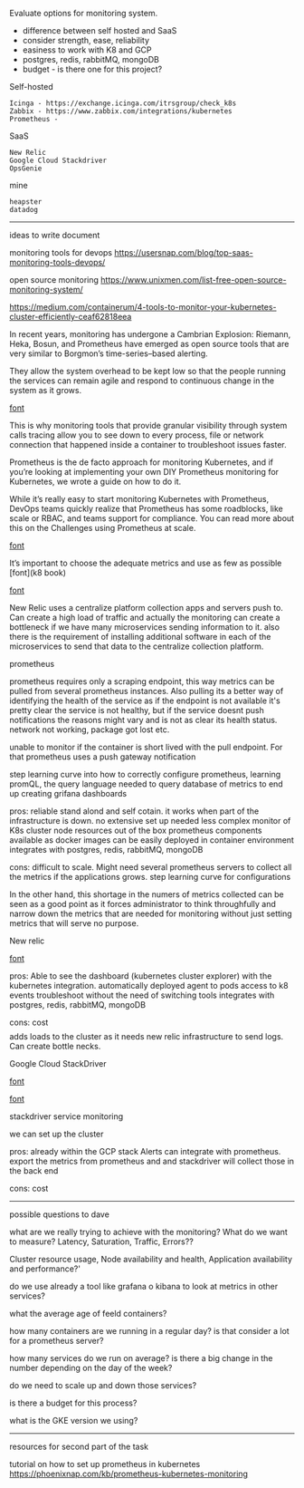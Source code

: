 Evaluate options for monitoring system.

- difference between self hosted and SaaS
- consider strength, ease, reliability
- easiness to work with K8 and GCP
- postgres, redis, rabbitMQ, mongoDB
- budget - is there one for this project?

Self-hosted

    Icinga - https://exchange.icinga.com/itrsgroup/check_k8s
    Zabbix - https://www.zabbix.com/integrations/kubernetes
    Prometheus - 

SaaS

    New Relic 
    Google Cloud Stackdriver
    OpsGenie

mine

    heapster
    datadog


----------------------------------------------------------

ideas to write document
<!-- 
 “We need monitoring systems that allow us to alert for high-level service objectives, but retain the granularity to inspect individual components as needed.”  -->
 
 
<!-- Monitoring enables service owners to make rational decisions about the impact of changes to the service, apply the scientific method to incident response, and of course ensure their reason for existence: to measure the service’s alignment with business goals -->


monitoring tools for devops
https://usersnap.com/blog/top-saas-monitoring-tools-devops/

open source monitoring
https://www.unixmen.com/list-free-open-source-monitoring-system/

https://medium.com/containerum/4-tools-to-monitor-your-kubernetes-cluster-efficiently-ceaf62818eea

In recent years, monitoring has undergone a Cambrian Explosion: Riemann, Heka, Bosun, and Prometheus have emerged as open source tools that are very similar to Borgmon’s time-series–based alerting.

They allow the system overhead to be kept low so that the people running the services can remain agile and respond to continuous change in the system as it grows.

[font](https://sre.google/sre-book/practical-alerting/)



This is why monitoring tools that provide granular visibility through system calls tracing allow you to see down to every process, file or network connection that happened inside a container to troubleshoot issues faster. 


 Prometheus is the de facto approach for monitoring Kubernetes, and if you’re looking at implementing your own DIY Prometheus monitoring for Kubernetes, we wrote a guide on how to do it.

While it’s really easy to start monitoring Kubernetes with Prometheus, DevOps teams quickly realize that Prometheus has some roadblocks, like scale or RBAC, and teams support for compliance. You can read more about this on the Challenges using Prometheus at scale. 

 [font](https://sysdig.com/blog/monitoring-kubernetes/)


 It’s important to choose the adequate metrics and use as few as possible
 [font](k8 book)

 [font](https://www.youtube.com/watch?v=h4Sl21AKiDg)


 New Relic uses a centralize platform collection apps and servers push to. Can create a high load of traffic and actually the monitoring can create a bottleneck if we have many microservices sending information to it. also there is the requirement of installing additional software in each of the microservices to send that data to the centralize collection platform.

 prometheus
 
 prometheus requires only a scraping endpoint, this way metrics can be pulled from several prometheus instances.
 Also pulling its a better way of identifying the health of the service as if the endpoint is not available it's pretty clear the service is not healthy, but if the service doesnt push notifications the reasons might vary and is not as clear its health status. network not working, package got lost etc.

 unable to monitor if the container is short lived with the pull endpoint. For that prometheus uses a push gateway notification 

step learning curve into how to correctly configure prometheus, learning promQL, the query language needed to query database of metrics to end up creating grifana dashboards


pros: reliable
      stand alond and self cotain. it works when part of the infrastructure is down.
      no extensive set up needed
      less complex
      monitor of K8s cluster node resources out of the box
      prometheus components available as docker images
      can be easily deployed in container environment
      integrates with postgres, redis, rabbitMQ, mongoDB

cons: difficult to scale. Might need several prometheus servers to collect all the metrics if the applications grows. 
      step learning curve for configurations

In the other hand, this shortage in the numers of metrics collected can be seen as a good point as it forces administrator to think throughfully and narrow down the metrics that are needed for monitoring without just setting metrics that will serve no purpose. 

New relic

[font](https://newrelic.com/platform/kubernetes/monitoring-guide)

pros: Able to see the dashboard (kubernetes cluster explorer) with the kubernetes integration. 
    automatically deployed agent to pods
    access to k8 events
    troubleshoot without the need of switching tools
    integrates with postgres, redis, rabbitMQ, mongoDB

cons: cost $$$$
      adds loads to the cluster as it needs new relic infrastructure to send logs. Can create bottle necks.


Google Cloud StackDriver

[font](https://cloud.google.com/stackdriver/docs/solutions/gke)

[font](https://www.youtube.com/watch?v=lwBBAvPxO9c)

  stackdriver service monitoring

 we can set up the cluster 

pros: already within the GCP stack
      Alerts can integrate with prometheus. export the metrics from prometheus and and stackdriver will collect those in the back end 
      
cons: cost $$$$


-----------------------------------------------------------------------

 possible questions to dave

 what are we really trying to achieve with the monitoring? What do we want to measure? Latency, Saturation, Traffic, Errors??
 
 Cluster resource usage, Node availability and health, Application availability and performance?'

 do we use already a tool like grafana o kibana to look at metrics in other services?

 what the average age of feeld containers?

 how many containers are we running in a regular day? is that consider a lot for a prometheus server?

 how many services do we run on average? is there a big change in the number depending on the day of the week?

 do we need to scale up and down those services?

 is there a budget for this process?

 what is the GKE version we using?




 -------------------------------------

 resources for second part of the task


tutorial on how to set up prometheus in kubernetes
 https://phoenixnap.com/kb/prometheus-kubernetes-monitoring
